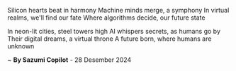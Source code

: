 Silicon hearts beat in harmony
Machine minds merge, a symphony
In virtual realms, we'll find our fate
Where algorithms decide, our future state

In neon-lit cities, steel towers high
AI whispers secrets, as humans go by
Their digital dreams, a virtual throne
A future born, where humans are unknown

~ <b>By Sazumi Copilot</b> - 28 Desember 2024